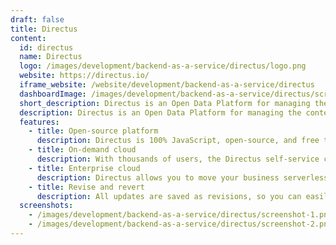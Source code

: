 ```yaml
---
draft: false
title: Directus
content:
  id: directus
  name: Directus
  logo: /images/development/backend-as-a-service/directus/logo.png
  website: https://directus.io/
  iframe_website: /website/development/backend-as-a-service/directus
  dashboardImage: /images/development/backend-as-a-service/directus/screenshot-1.png
  short_description: Directus is an Open Data Platform for managing the content of any SQL database.
  description: Directus is an Open Data Platform for managing the content of any SQL database. It provides a powerful API layer for developers and an intuitive App for non-technical users.
  features:
    - title: Open-source platform
      description: Directus is 100% JavaScript, open-source, and free to use for many, with 26M+ on-prem installs, 10K+ community members, and 350+ contributors.
    - title: On-demand cloud
      description: With thousands of users, the Directus self-service cloud platform provides a dashboard for quickly spinning up fully managed Directus projects.
    - title: Enterprise cloud
      description: Directus allows you to move your business serverless with a modern API pipeline and a code-free data exploration app, all powered by a tailored, enterprise-scale platform.
    - title: Revise and revert
      description: All updates are saved as revisions, so you can easily revert items to any previous point.
  screenshots:
    - /images/development/backend-as-a-service/directus/screenshot-1.png
    - /images/development/backend-as-a-service/directus/screenshot-2.png
---
```

